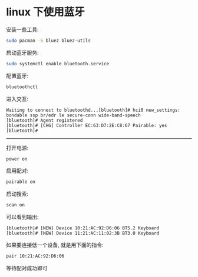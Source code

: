 # linux 下使用蓝牙

安装一些工具:

```bash
sudo pacman -S bluez bluez-utils
```

启动蓝牙服务:
```bash
sudo systemctl enable bluetooth.service
```

配置蓝牙:

```bash
bluetoothctl
```

进入交互:

```log
Waiting to connect to bluetoothd...[bluetooth]# hci0 new_settings: bondable ssp br/edr le secure-conn wide-band-speech
[bluetooth]# Agent registered
[bluetooth]# [CHG] Controller EC:63:D7:2E:C8:67 Pairable: yes
[bluetooth]#
```

---

打开电源:

```bash
power on
```

启用配对:

```bash
pairable on
```

启动搜索:

```bash
scan on
```

可以看到输出:

```log
[bluetooth]# [NEW] Device 10:21:AC:92:D6:06 BT5.2 Keyboard
[bluetooth]# [NEW] Device 11:21:AC:11:02:3B BT3.0 Keyboard
```

如果要连接低一个设备, 就是用下面的指令:

```bash
pair 10:21:AC:92:D6:06 
```

等待配对成功即可

